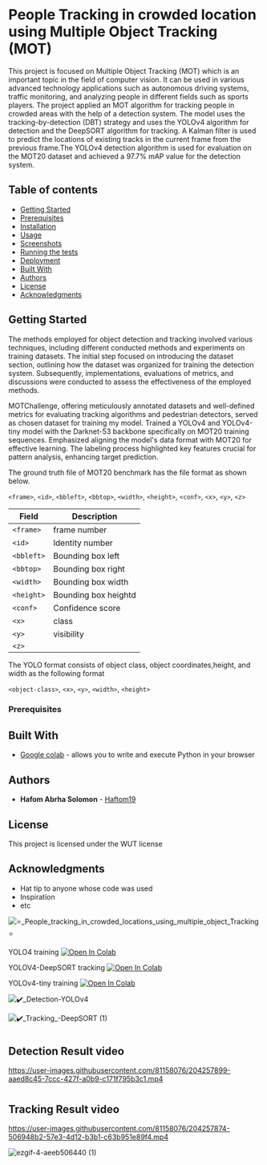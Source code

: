 
# People Tracking in crowded location using Multiple Object Tracking (MOT)

This project is focused on Multiple Object Tracking (MOT) which is an important topic in the field of computer vision. It can be used in various advanced technology applications such as autonomous driving systems, traffic monitoring, and analyzing people in different fields such as sports players. The project applied an MOT algorithm for tracking people in crowded areas with the help of a detection system. The model uses the tracking-by-detection (DBT) strategy and uses the YOLOv4 algorithm for detection and the DeepSORT algorithm for tracking. A Kalman filter is used to predict the locations of existing tracks in the current frame from the previous frame.The YOLOv4 detection algorithm is used for evaluation on the MOT20 dataset and achieved a 97.7% mAP value for the detection system.




## Table of contents
- [Getting Started](#getting-started)
- [Prerequisites](#prerequisites)
- [Installation](#installation)
- [Usage](#usage)
- [Screenshots](#screenshots)
- [Running the tests](#running-the-tests)
- [Deployment](#deployment)
- [Built With](#built-with)
- [Authors](#authors)
- [License](#license)
- [Acknowledgments](#acknowledgments)

## Getting Started
The methods employed for object detection and tracking involved various techniques, including different conducted methods and experiments on training datasets. The initial step focused on introducing the dataset section, 
outlining how the dataset was organized for training the detection system. Subsequently, implementations, evaluations of metrics, and discussions were conducted to assess the effectiveness of the employed methods.

MOTChallenge, offering meticulously annotated datasets and well-defined metrics for evaluating tracking algorithms and pedestrian detectors, served as chosen dataset for training my model. 
Trained a YOLOv4 and YOLOv4-tiny model with the Darknet-53 backbone specifically on MOT20 training sequences. Emphasized aligning the model's data format with MOT20 for effective learning. 
The labeling process highlighted key features crucial for pattern analysis, enhancing target prediction.

The ground truth file of MOT20 benchmark has the file format as shown below.

`<frame>`, `<id>`, `<bbleft>`, `<bbtop>`, `<width>`, `<height>`, `<conf>`, `<x>`, `<y>`, `<z>`


| Field   | Description    |
| ------- | -------------- |
| `<frame>`  | frame number|
| `<id>`     | Identity number    |
| `<bbleft>` | Bounding box left|
| `<bbtop>`  | Bounding box right |
| `<width>`  | Bounding box width |
| `<height>` | Bounding box heightd|
| `<conf>`   | Confidence score  |
| `<x>`      | class    |
| `<y>`      | visibility   |
| `<z>`      |     |


The YOLO format consists of object class, object coordinates,height, and width as the following format

`<object-class>`, `<x>`, `<y>`, `<width>`, `<height>`









### Prerequisites





## Built With

* [Google colab](https://colab.research.google.com/) - allows you to write and execute Python in your browser

## Authors

* **Hafom Abrha Solomon** - [Haftom19](https://github.com/Haftom19)

## License

This project is licensed under the WUT license 

## Acknowledgments

* Hat tip to anyone whose code was used
* Inspiration
* etc






















![⭐_People_tracking_in_crowded_locations_using_multiple_object_Tracking⭐](https://user-images.githubusercontent.com/81158076/204558252-92f35b04-3096-4b44-bbb5-9b2f3c5f168e.png)

YOLO4 training
<a href="https://colab.research.google.com/drive/1NNCwbsB_yZbIxn03OWAIpG_YuubEqicd?usp=sharing">
  <img src="https://colab.research.google.com/assets/colab-badge.svg" alt="Open In Colab"/>
</a>

YOLOV4-DeepSORT tracking
<a href="https://colab.research.google.com/drive/1gKViQZSB-ECwkFQbF4VPIaO_kGf-rBge?usp=sharing">
  <img src="https://colab.research.google.com/assets/colab-badge.svg" alt="Open In Colab"/>
</a>

YOLOv4-tiny training
<a href="https://colab.research.google.com/drive/1w4V-7RYrDETmNGVjd891x92fPsjldiw1?usp=share_link">
  <img src="https://colab.research.google.com/assets/colab-badge.svg" alt="Open In Colab"/>
</a>


![✔️_Detection-YOLOv4](https://user-images.githubusercontent.com/81158076/204559586-fd8b90f8-3865-432b-8d75-a5b92bc16ee0.png)

![✔️_Tracking_-DeepSORT (1)](https://user-images.githubusercontent.com/81158076/204559605-d69606b6-c6af-420c-88d4-cfc0ebcf7533.png)

# <h2> Detection Result video

https://user-images.githubusercontent.com/81158076/204257899-aaed8c45-7ccc-427f-a0b9-c171f795b3c1.mp4


# <h2> Tracking Result video


https://user-images.githubusercontent.com/81158076/204257874-506948b2-57e3-4d12-b3b1-c63b951e89f4.mp4

  
<p align="right">

 ![ezgif-4-aeeb506440 (1)](https://user-images.githubusercontent.com/81158076/204807348-196d23a8-64b8-4c0b-845c-d292bc7d1d1f.gif)

  
</p>
